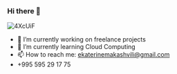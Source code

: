 ### Hi there 👋

![4XcUiF](https://github.com/ekato-makashvili/ekato-makashvili/assets/44134970/f982e4c7-e248-4eed-b350-733434edb8de)

- 🔭 I’m currently working on freelance projects
- 🌱 I’m currently learning Cloud Computing
- 📫 How to reach me: ekaterinemakashvili@gmail.com
- +995 595 29 17 75
